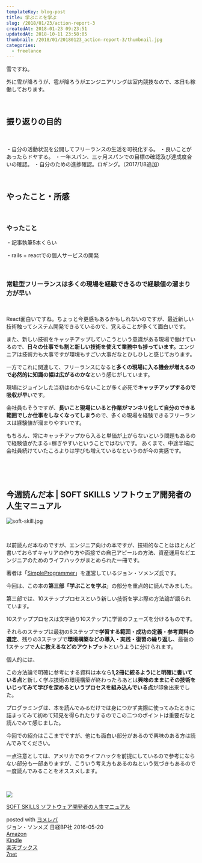 ```yaml
---
templateKey: blog-post
title: 学ぶことを学ぶ
slug: /2018/01/23/action-report-3
createdAt: 2018-01-23 09:23:51
updatedAt: 2018-10-11 23:58:05
thumbnail: /2018/01/20180123_action-report-3/thumbnail.jpg
categories: 
  - freelance
---
```


雪ですね。

外に雪が降ろうが、雹が降ろうがエンジニアリングは室内競技なので、本日も稼働しております。

&nbsp;
<h2 id="toc_id_1">振り返りの目的</h2>
&nbsp;

・自分の活動状況を公開してフリーランスの生活を可視化する。
・良いことがあったらドヤする。
・一年スパン、三ヶ月スパンでの目標の確認及び達成度合いの確認。
・自分のための進捗確認。ロギング。（2017/1/8追加）

&nbsp;
<h2>やったこと・所感</h2>
&nbsp;
<h3>やったこと</h3>
・記事執筆5本くらい

・rails + reactでの個人サービスの開発

&nbsp;
<h3>常駐型フリーランスは多くの現場を経験できるので経験値の溜まり方が早い</h3>
&nbsp;

React面白いですね。ちょっと今更感もあるかもしれないのですが、最近新しい技術触ってシステム開発できるているので、覚えることが多くて面白いです。

また、新しい技術をキャッチアップしていこうという意識がある現場で働けているので、<strong>日々の仕事でも割と新しい技術を使えて業務中も捗っています。</strong>エンジニアは技術力も大事ですが環境もすごい大事だなとひしひしと感じております。

一方でこれに関連して、フリーランスになると<strong>多くの現場に入る機会が増えるので必然的に知識の幅は広がるのかな</strong>という感じがしています。

現場にジョインした当初はわからないことが多く必死で<strong>キャッチアップするので吸収が早</strong>いです。

会社員もそうですが、<strong>長いこと現場にいると作業がマンネリ化して自分のできる範囲でしか仕事をしなくなってしまう</strong>ので、多くの現場を経験できるフリーランスは経験値が溜まりやすいです。

もちろん、常にキャッチアップから入ると単価が上がらないという問題もあるので経験値がたまる=稼ぎやすいということではないです。
あくまで、中途半端に会社員続けていたころよりは学びも増えているなというのが今の実感です。

&nbsp;

&nbsp;
<h2>今週読んだ本 | SOFT SKILLS ソフトウェア開発者の人生マニュアル</h2>
<img class="post-image" src="http://ver-1-0.net.s3-website-ap-northeast-1.amazonaws.com/uploads/2018/01/20180123_action-report-3/soft-skill.jpg" alt="soft-skill.jpg"/>

&nbsp;

以前読んだ本なのですが、エンジニア向けの本ですが、技術的なことはほとんど書いておらずキャリアの作り方や面接での自己アピールの方法、資産運用などエンジニアのためのライフハックがまとめられた一冊です。

著者は「<a href="https://simpleprogrammer.com/">SimpleProgrammer</a>」を運営しているジョン・ソメンズ氏です。

今回は、この本の<strong>第三部「学ぶことを学ぶ</strong>」の部分を重点的に読んでみました。

第三部では、10ステッププロセスという新しい技術を学ぶ際の方法論が語られています。

10ステッププロセスは文字通り10ステップに学習のフェーズを分けるものです。

それらのステップは最初の6ステップで<strong>学習する範囲・成功の定義・参考資料の選定</strong>、残りの3ステップで<strong>環境構築などの導入・実践・復習の繰り返し</strong>、最後の1ステップで<strong>人に教えるなどのアウトプット</strong>というように分けられます。

個人的には、

この方法論で明確に参考にする資料は本なら<strong>1,2冊に絞るようにと明確に書いている点</strong>と新しく学ぶ技術の環境構築が終わったらあとは<strong>興味のままにその技術をいじってみて学びを深めるというプロセスを組み込んでいる点</strong>が印象出来でした。

プログラミングは、本を読んでみるだけでは身につかず実際に使ってみたときに詰まってみて初めて知見を得られたりするのでこの二つのポイントは重要だなと読んでみて感じました。

今回での紹介はここまでですが、他にも面白い部分があるので興味のある方は読んでみてください。

一点注意としては、アメリカでのライフハックを前提にしているので参考にならない部分も一部ありますが、こういう考え方もあるのねという気づきもあるので一度読んでみることをオススメします。

&nbsp;
<div class="cstmreba">
<div class="booklink-box">
<div class="booklink-image"><a href="http://www.amazon.co.jp/exec/obidos/asin/4822251551/llg01-22/" target="_blank" rel="noopener"><img style="border: none;" src="https://images-fe.ssl-images-amazon.com/images/I/51dyjeO1dzL._SL320_.jpg" /></a></div>
<div class="booklink-info">
<div class="booklink-name">

<a href="http://www.amazon.co.jp/exec/obidos/asin/4822251551/llg01-22/" target="_blank" rel="noopener">SOFT SKILLS ソフトウェア開発者の人生マニュアル</a>
<div class="booklink-powered-date">posted with <a href="https://yomereba.com" target="_blank" rel="nofollow noopener">ヨメレバ</a></div>
</div>
<div class="booklink-detail">ジョン・ソンメズ 日経BP社 2016-05-20</div>
<div class="booklink-link2">
<div class="shoplinkamazon"><a href="http://www.amazon.co.jp/exec/obidos/asin/4822251551/llg01-22/" target="_blank" rel="noopener">Amazon</a></div>
<div class="shoplinkkindle"><a href="http://www.amazon.co.jp/exec/obidos/ASIN/B01GDS0994/llg01-22/" target="_blank" rel="noopener">Kindle</a></div>
<div class="shoplinkrakuten"><a href="https://hb.afl.rakuten.co.jp/hgc/163854b7.d97e8d5b.163854b8.3c41ae34/?pc=http%3A%2F%2Fbooks.rakuten.co.jp%2Frb%2F14141677%2F%3Fscid%3Daf_ich_link_urltxt%26m%3Dhttp%3A%2F%2Fm.rakuten.co.jp%2Fev%2Fbook%2F" target="_blank" rel="noopener">楽天ブックス</a></div>
<div class="shoplinkseven"><a href="https://px.a8.net/svt/ejp?a8mat=2TXHHI+FDP7OQ+2N1Y+BW8O2&amp;a8ejpredirect=http%3A%2F%2F7af-ent.omni7.jp%2Frelay%2Faffiliate%2FentranceProcess.do%3Furl%3Dhttp%253A%252F%252F7net.omni7.jp%252Fsearch%252F%253FsearchKeywordFlg%253D1%2526keyword%253D4-82-225155-0%252520%25257C%2525204-822-25155-0%252520%25257C%2525204-8222-5155-0%252520%25257C%2525204-82225-155-0%252520%25257C%2525204-822251-55-0%252520%25257C%2525204-8222515-5-0" target="_blank" rel="noopener">7net</a><img src="https://www17.a8.net/0.gif?a8mat=2TXHHI+FDP7OQ+2N1Y+BW8O2" alt="" width="1" height="1" border="0" /></div>
</div>
</div>
<div class="booklink-footer"></div>
</div>
</div>
&nbsp;

&nbsp;

&nbsp;
